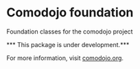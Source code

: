 # Comodojo foundation

Foundation classes for the comodojo project

*** This package is under development.***

For more information, visit [comodojo.org](https://comodojo.org).
